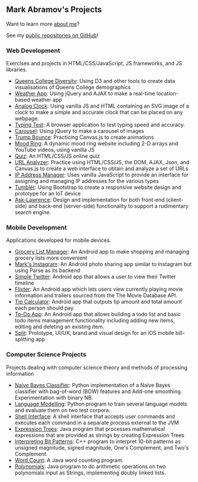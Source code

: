 ## Mark Abramov's Projects

Want to learn more [about me](AboutMe/index.html)?

See my [public repositories on GitHub](https://github.com/markab4?tab=repositories)!

### Web Development
Exercises and projects in HTML/CSS/JavaScript, JS frameworks, and JS libraries.

* [Queens College Diversity](http://markab4.github.io/QC-Diversity/index.html): Using D3 and other tools to create data visualisations of Queens College demographics
* [Weather App](WeatherApp/index.html): Using jQuery and AJAX to make a real-time location-based weather app
* [Analog Clock](https://markab4.github.io/analog-clock/index.html): Using vanilla JS and HTML containing an SVG image of a clock to make a simple and accurate clock that can be placed on any webpage.
* [Typing Test](/Typing-Test/index.html): A browser application to test typing speed and accuracy.
* [Carousel](Carousel/index.html): Using jQuery to make a carousel of images
* [Trump Bounce](TrumpBounce/index.html): Practicing Canvas.js to create animations
* [Mood Ring](MoodRing/index.html): A dynamic mood ring website including 2-D arrays and YouTube videos, using vanilla JS
* [Quiz](Quiz/index.html): An HTML/CSS/JS online quiz
* [URL Analyzer](https://venus.cs.qc.cuny.edu/~abma2399/cs355/urlanalyzer.html): Practice using HTML/CSS/JS, the DOM, AJAX,  Json, and Canvas.js to create a web interface to obtain and analyze a set of URLs
* [IP Address Manager](https://venus.cs.qc.cuny.edu/~abma2399/cs355/IPAddressManager.html): Uses vanilla JavaScript to provide an interface for assigning and managing IP addresses for the various types
* [Tumblër](https://venus.cs.qc.cuny.edu/~abma2399/iot-tumbler/public/): Using Bootstrap to create a responsive website design and prototype for an IoT device
* [Ask-Lawrence](https://ask-lawrence.herokuapp.com): Design and implementation for both front-end (client-side) and back-end (server-side) functionality to support a rudimentary search engine.

### Mobile Development
Applications developed for mobile devices.

* [Grocery List Manager](https://markab4.github.io/Grocery-List-Manager/): An Android app to make shopping and managing grocery lists more convenient
* [Mark's Instagram](https://github.com/markab4/MarksInstagram): An Android photo sharing app similar to Instagram but using Parse as its backend
* [Simple Twitter](https://github.com/markab4/SimpleTwitter): Android app that allows a user to view their Twitter timeline
* [Flixter](https://markab4.github.io/Flixter/): An Android app which lets users view currently playing movie information and trailers sourced from the The Movie Database API.
* [Tip Calculator](https://github.com/markab4/Tip-Calculator): Android app that outputs tip amount and total amount each person should pay.
* [To-Do App](https://github.com/markab4/SimpleTodo): An Android app that allows building a todo list and basic todo items management functionality including adding new items, editing and deleting an existing item.
* [Split](https://markab4.github.io/split/): Prototype, UI/UX, brand and visual design for an iOS mobile bill-splitting app


### Computer Science Projects
Projects dealing with computer science theory and methods of processing information

* [Naive Bayes Classifier](https://markab4.github.io/Naive-Bayes-Classifier/): Python implementation of a Naïve Bayes classifier with bag-of-word (BOW) features and Add-one smoothing. Experimentation with binary NB.
* [Language Modelling](https://github.com/markab4/Language-Modeling-in-Python): Python program to train several language models and evaluate them on two test corpora.
* [Shell Interface](https://github.com/markab4/shell-interface): A shell interface that accepts user commands and executes each command in a separate process external to the JVM
* [Expression Trees](https://github.com/markab4/ExpressionTree): Java program that processes mathematical expressions that are provided as strings by creating Expression Trees
* [Interpreting Bit Patterns](https://github.com/markab4/Interpreting-Bit-Patterns): C++ program to interpret 10-bit patterns as unsigned magnitude, signed magnitude, One's Complement, and Two's Complement.
* [Word Count](https://github.com/markab4/WordCount): A Java word counting program.
* [Polynomials](https://github.com/markab4/polynomials): Java program to do arithmetic operations on two polynomials input as Strings, implementing doubly linked lists.
